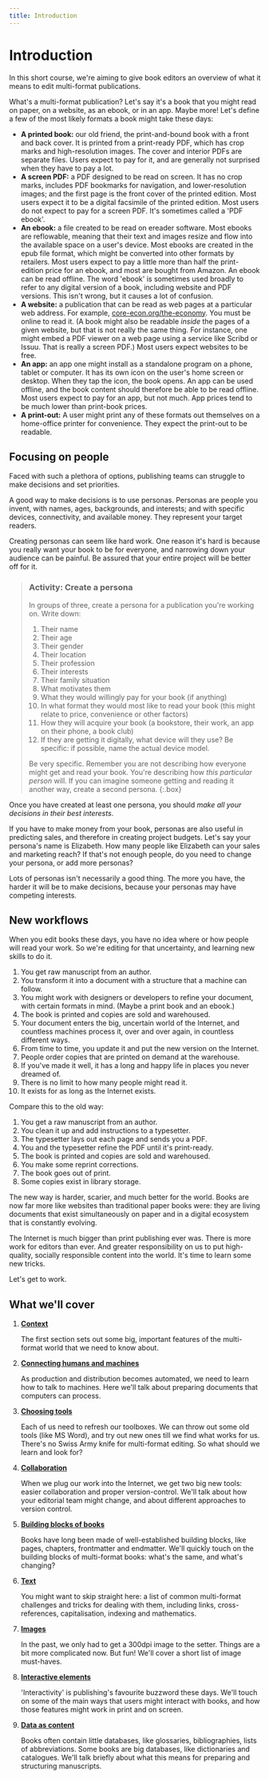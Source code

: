 ```yaml
---
title: Introduction
---
```


# Introduction

In this short course, we're aiming to give book editors an overview of what it means to edit multi-format publications.

What's a multi-format publication? Let's say it's a book that you might read on paper, on a website, as an ebook, or in an app. Maybe more! Let's define a few of the most likely formats a book might take these days:

- **A printed book:** our old friend, the print-and-bound book with a front and back cover. It is printed from a print-ready PDF, which has crop marks and high-resolution images. The cover and interior PDFs are separate files. Users expect to pay for it, and are generally not surprised when they have to pay a lot.
- **A screen PDF:** a PDF designed to be read on screen. It has no crop marks, includes PDF bookmarks for navigation, and lower-resolution images; and the first page is the front cover of the printed edition. Most users expect it to be a digital facsimile of the printed edition. Most users do not expect to pay for a screen PDF. It's sometimes called a 'PDF ebook'.
- **An ebook:** a file created to be read on ereader software. Most ebooks are reflowable, meaning that their text and images resize and flow into the available space on a user's device. Most ebooks are created in the epub file format, which might be converted into other formats by retailers. Most users expect to pay a little more than half the print-edition price for an ebook, and most are bought from Amazon. An ebook can be read offline. The word 'ebook' is sometimes used broadly to refer to any digital version of a book, including website and PDF versions. This isn't wrong, but it causes a lot of confusion.
- **A website:** a publication that can be read as web pages at a particular web address. For example, [core-econ.org/the-economy](https://core-econ.org/the-economy). You must be online to read it. (A book might also be readable *inside* the pages of a given website, but that is not really the same thing. For instance, one might embed a PDF viewer on a web page using a service like Scribd or Issuu. That is really a screen PDF.) Most users expect websites to be free.
- **An app:** an app one might install as a standalone program on a phone, tablet or computer. It has its own icon on the user's home screen or desktop. When they tap the icon, the book opens. An app can be used offline, and the book content should therefore be able to be read offline. Most users expect to pay for an app, but not much. App prices tend to be much lower than print-book prices.
- **A print-out:** A user might print any of these formats out themselves on a home-office printer for convenience. They expect the print-out to be readable.

## Focusing on people

Faced with such a plethora of options, publishing teams can struggle to make decisions and set priorities.

A good way to make decisions is to use personas. Personas are people you invent, with names, ages, backgrounds, and interests; and with specific devices, connectivity, and available money. They represent your target readers.

Creating personas can seem like hard work. One reason it's hard is because you really want your book to be for everyone, and narrowing down your audience can be painful. Be assured that your entire project will be better off for it.

> ### Activity: Create a persona
> 
> In groups of three, create a persona for a publication you're working on. Write down:
> 
> 1. Their name
> 2. Their age
> 3. Their gender
> 4. Their location
> 5. Their profession
> 6. Their interests
> 7. Their family situation
> 8. What motivates them
> 9. What they would willingly pay for your book (if anything)
> 10. In what format they would most like to read your book (this might relate to price, convenience or other factors)
> 11. How they will acquire your book (a bookstore, their work, an app on their phone, a book club)
> 12. If they are getting it digitally, what device will they use? Be specific: if possible, name the actual device model.
> 
> Be very specific. Remember you are not describing how everyone might get and read your book. You're describing how *this particular person* will. If you can imagine someone getting and reading it another way, create a second persona.
{:.box} 

Once you have created at least one persona, you should *make all your decisions in their best interests*.

If you have to make money from your book, personas are also useful in predicting sales, and therefore in creating project budgets. Let's say your persona's name is Elizabeth. How many people like Elizabeth can your sales and marketing reach? If that's not enough people, do you need to change your persona, or add more personas?

Lots of personas isn't necessarily a good thing. The more you have, the harder it will be to make decisions, because your personas may have competing interests.

## New workflows

When you edit books these days, you have no idea where or how people will read your work. So we're editing for that uncertainty, and learning new skills to do it.

1. You get raw manuscript from an author.
1. You transform it into a document with a structure that a machine can follow.
1. You might work with designers or developers to refine your document, with certain formats in mind. (Maybe a print book and an ebook.)
1. The book is printed and copies are sold and warehoused.
1. Your document enters the big, uncertain world of the Internet, and countless machines process it, over and over again, in countless different ways.
1. From time to time, you update it and put the new version on the Internet.
1. People order copies that are printed on demand at the warehouse.
1. If you've made it well, it has a long and happy life in places you never dreamed of.
1. There is no limit to how many people might read it.
1. It exists for as long as the Internet exists.

Compare this to the old way:

1. You get a raw manuscript from an author.
1. You clean it up and add instructions to a typesetter.
1. The typesetter lays out each page and sends you a PDF.
1. You and the typesetter refine the PDF until it's print-ready.
1. The book is printed and copies are sold and warehoused.
1. You make some reprint corrections.
1. The book goes out of print.
1. Some copies exist in library storage.

The new way is harder, scarier, and much better for the world. Books are now far more like websites than traditional paper books were: they are living documents that exist simultaneously on paper and in a digital ecosystem that is constantly evolving.

The Internet is much bigger than print publishing ever was. There is more work for editors than ever. And greater responsibility on us to put high-quality, socially responsible content into the world. It's time to learn some new tricks.

Let's get to work.

## What we'll cover

1. [**Context**](01-context.html)

    The first section sets out some big, important features of the multi-format world that we need to know about.

2. [**Connecting humans and machines**](02-connecting-humans-and-machines.html)

    As production and distribution becomes automated, we need to learn how to talk to machines. Here we'll talk about preparing documents that computers can process.

3. [**Choosing tools**](03-tools.html)

    Each of us need to refresh our toolboxes. We can throw out some old tools (like MS Word), and try out new ones till we find what works for us. There's no Swiss Army knife for multi-format editing. So what should we learn and look for?

4. [**Collaboration**](04-collaboration.html)

    When we plug our work into the Internet, we get two big new tools: easier collaboration and proper version-control. We'll talk about how your editorial team might change, and about different approaches to version control.

5. [**Building blocks of books**](05-building-blocks.html)

    Books have long been made of well-established building blocks, like pages, chapters, frontmatter and endmatter. We'll quickly touch on the building blocks of multi-format books: what's the same, and what's changing?

6. [**Text**](06-text.html)

    You might want to skip straight here: a list of common multi-format challenges and tricks for dealing with them, including links, cross-references, capitalisation, indexing and mathematics.

7. [**Images**](07-images.html)

    In the past, we only had to get a 300dpi image to the setter. Things are a bit more complicated now. But fun! We'll cover a short list of image must-haves.

8. [**Interactive elements**](08-interactive-elements.html)

    'Interactivity' is publishing's favourite buzzword these days. We'll touch on some of the main ways that users might interact with books, and how those features might work in print and on screen.

9. [**Data as content**](09-data-as-content.html)

    Books often contain little databases, like glossaries, bibliographies, lists of abbreviations. Some books are big databases, like dictionaries and catalogues. We'll talk briefly about what this means for preparing and structuring manuscripts.
